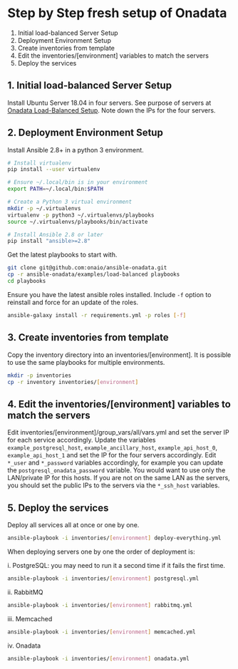 # Step by Step fresh setup of Onadata

1. Initial load-balanced Server Setup
2. Deployment Environment Setup
3. Create inventories from template
4. Edit the inventories/[environment] variables to match the servers
5. Deploy the services

## 1. Initial load-balanced Server Setup

Install Ubuntu Server 18.04 in four servers. See purpose of servers
at [Onadata Load-Balanced Setup](./README.md). Note down the IPs for the four
servers.

## 2. Deployment Environment Setup

Install Ansible 2.8+ in a python 3 environment.

```sh
# Install virtualenv
pip install --user virtualenv

# Ensure ~/.local/bin is in your environment
export PATH=~/.local/bin:$PATH

# Create a Python 3 virtual environment
mkdir -p ~/.virtualenvs
virtualenv -p python3 ~/.virtualenvs/playbooks
source ~/.virtualenvs/playbooks/bin/activate

# Install Ansible 2.8 or later
pip install "ansible>=2.8"
```

Get the latest playbooks to start with.

```sh
git clone git@github.com:onaio/ansible-onadata.git
cp -r ansible-onadata/examples/load-balanced playbooks
cd playbooks
```
Ensure you have the latest ansible roles installed. Include `-f` option to
reinstall and force for an update of the roles.

```sh
ansible-galaxy install -r requirements.yml -p roles [-f]
```

## 3. Create inventories from template

Copy the inventory directory into an inventories/[environment]. It is possible
to use the same playbooks for multiple environments.

```sh
mkdir -p inventories
cp -r inventory inventories/[environment]
```

## 4. Edit the inventories/[environment] variables to match the servers

Edit inventories/[environment]/group_vars/all/vars.yml and set the server IP for
each service accordingly. Update the variables `example_postgresql_host`,
`example_ancillary_host`, `example_api_host_0`, `example_api_host_1` and set the
IP for the four servers accordingly. Edit `*_user` and `*_password` variables
accordingly, for example you can update the `postgresql_onadata_password`
variable. You would want to use only the LAN/private IP for this hosts. If you
are not on the same LAN as the servers, you should set the public IPs to the
servers via the `*_ssh_host` variables.

## 5. Deploy the services

Deploy all services all at once or one by one.

```sh
ansible-playbook -i inventories/[environment] deploy-everything.yml
```

When deploying servers one by one the order of deployment is:

i. PostgreSQL: you may need to run it a second time if it fails the first time.

```sh
ansible-playbook -i inventories/[environment] postgresql.yml
```

ii. RabbitMQ

```sh
ansible-playbook -i inventories/[environment] rabbitmq.yml
```

iii. Memcached

```sh
ansible-playbook -i inventories/[environment] memcached.yml
```

iv. Onadata

```sh
ansible-playbook -i inventories/[environment] onadata.yml
```
